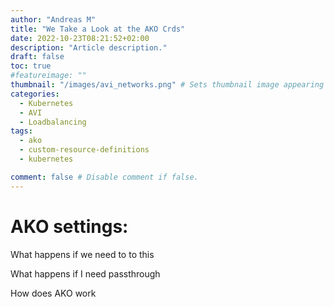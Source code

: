```yaml
---
author: "Andreas M"
title: "We Take a Look at the AKO Crds"
date: 2022-10-23T08:21:52+02:00 
description: "Article description."
draft: false 
toc: true
#featureimage: ""
thumbnail: "/images/avi_networks.png" # Sets thumbnail image appearing inside card on homepage.
categories:
  - Kubernetes
  - AVI
  - Loadbalancing
tags:
  - ako
  - custom-resource-definitions
  - kubernetes

comment: false # Disable comment if false.
---
```




# AKO settings: 



What happens if we need to to this

What happens if I need passthrough

How does AKO work


